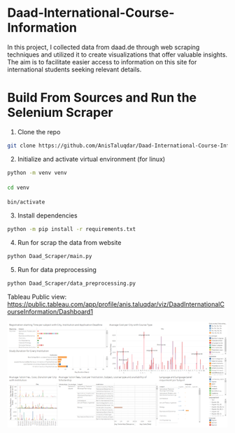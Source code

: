 # Daad-International-Course-Information

In this project, I collected data from daad.de through web scraping techniques and utilized it to create visualizations that offer valuable insights. The aim is to facilitate easier access to information on this site for international students seeking relevant details.

# Build From Sources and Run the Selenium Scraper

1. Clone the repo
~~~bash
git clone https://github.com/AnisTaluqdar/Daad-International-Course-Information.git
~~~
2. Initialize and activate virtual environment (for linux)
~~~bash
python -m venv venv

cd venv

bin/activate 
~~~

3. Install dependencies
~~~bash
python -m pip install -r requirements.txt
~~~

4. Run for scrap the data from website
~~~bash
python Daad_Scraper/main.py
~~~

5. Run for data preprocessing
~~~bash
python Daad_Scraper/data_preprocessing.py
~~~


Tableau Public view: https://public.tableau.com/app/profile/anis.taluqdar/viz/DaadInternationalCourseInformation/Dashboard1

![alt text](Screenshot_tableau.png)

